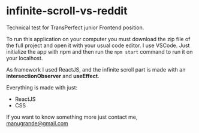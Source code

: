 # infinite-scroll-vs-reddit
Technical test for TransPerfect junior Frontend position.

To run this application on your computer you must download the zip file of the full project and open it with your usual code editor.
I use VSCode.
Just initialize the app with npm and then run the `npm start` command to run it on your localhost.

As framework I used ReactJS, and the infinite scroll part is made with an **intersectionObserver** and **useEffect**.

Everything is made with just:

- ReactJS
- CSS

If you want to know something more just contact me, manugrande@gmail.com


